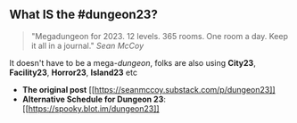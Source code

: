 ## What IS the #dungeon23?

> "Megadungeon for 2023. 12 levels. 365 rooms. One room a day. Keep it all in a journal." *Sean McCoy*   

It doesn't have to be a mega-*dungeon*, folks are also using **City23**, **Facility23**, **Horror23**, **Island23** etc

- **The original post** [[https://seanmccoy.substack.com/p/dungeon23]]
- **Alternative Schedule for Dungeon 23**: [[https://spooky.blot.im/dungeon23]]